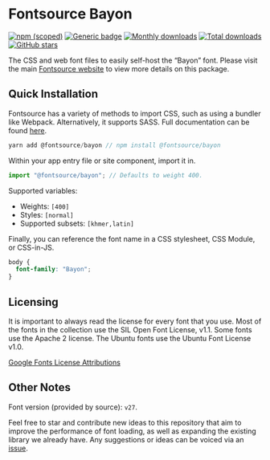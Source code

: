 # Fontsource Bayon

[![npm (scoped)](https://img.shields.io/npm/v/@fontsource/bayon?color=brightgreen)](https://www.npmjs.com/package/@fontsource/bayon) [![Generic badge](https://img.shields.io/badge/fontsource-passing-brightgreen)](https://github.com/fontsource/fontsource) [![Monthly downloads](https://badgen.net/npm/dm/@fontsource/bayon)](https://github.com/fontsource/fontsource) [![Total downloads](https://badgen.net/npm/dt/@fontsource/bayon)](https://github.com/fontsource/fontsource) [![GitHub stars](https://img.shields.io/github/stars/fontsource/fontsource.svg?style=social&label=Star)](https://github.com/fontsource/fontsource/stargazers)

The CSS and web font files to easily self-host the “Bayon” font. Please visit the main [Fontsource website](https://fontsource.org/fonts/bayon) to view more details on this package.

## Quick Installation

Fontsource has a variety of methods to import CSS, such as using a bundler like Webpack. Alternatively, it supports SASS. Full documentation can be found [here](https://fontsource.org/docs/introduction).

```javascript
yarn add @fontsource/bayon // npm install @fontsource/bayon
```

Within your app entry file or site component, import it in.

```javascript
import "@fontsource/bayon"; // Defaults to weight 400.
```

Supported variables:

- Weights: `[400]`
- Styles: `[normal]`
- Supported subsets: `[khmer,latin]`

Finally, you can reference the font name in a CSS stylesheet, CSS Module, or CSS-in-JS.

```css
body {
  font-family: "Bayon";
}
```

## Licensing

It is important to always read the license for every font that you use.
Most of the fonts in the collection use the SIL Open Font License, v1.1. Some fonts use the Apache 2 license. The Ubuntu fonts use the Ubuntu Font License v1.0.

[Google Fonts License Attributions](https://fonts.google.com/attribution)

## Other Notes

Font version (provided by source): `v27`.

Feel free to star and contribute new ideas to this repository that aim to improve the performance of font loading, as well as expanding the existing library we already have. Any suggestions or ideas can be voiced via an [issue](https://github.com/fontsource/fontsource/issues).
